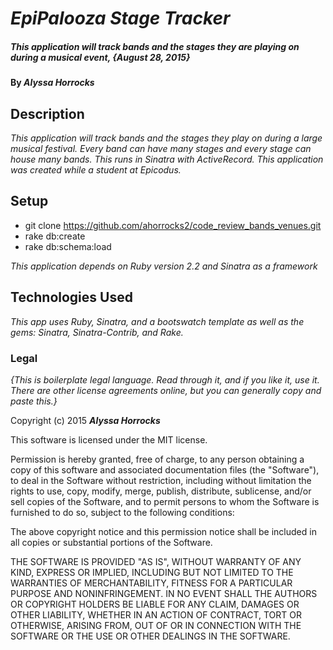 # _EpiPalooza Stage Tracker_

##### _This application will track bands and the stages they are playing on during a musical event, {August 28, 2015}_

#### By _**Alyssa Horrocks**_

## Description

_This application will track bands and the stages they play on during a large musical festival. Every band can have many stages and every stage can house many bands. This runs in Sinatra with ActiveRecord. This application was created while a student at Epicodus._

## Setup

* git clone https://github.com/ahorrocks2/code_review_bands_venues.git
* rake db:create
* rake db:schema:load

_This application depends on Ruby version 2.2 and Sinatra as a framework_

## Technologies Used

_This app uses Ruby, Sinatra, and a bootswatch template as well as the gems: Sinatra, Sinatra-Contrib, and Rake._

### Legal

*{This is boilerplate legal language. Read through it, and if you like it, use it. There are other license agreements online, but you can generally copy and paste this.}*

Copyright (c) 2015 **_Alyssa Horrocks_**

This software is licensed under the MIT license.

Permission is hereby granted, free of charge, to any person obtaining a copy
of this software and associated documentation files (the "Software"), to deal
in the Software without restriction, including without limitation the rights
to use, copy, modify, merge, publish, distribute, sublicense, and/or sell
copies of the Software, and to permit persons to whom the Software is
furnished to do so, subject to the following conditions:

The above copyright notice and this permission notice shall be included in
all copies or substantial portions of the Software.

THE SOFTWARE IS PROVIDED "AS IS", WITHOUT WARRANTY OF ANY KIND, EXPRESS OR
IMPLIED, INCLUDING BUT NOT LIMITED TO THE WARRANTIES OF MERCHANTABILITY,
FITNESS FOR A PARTICULAR PURPOSE AND NONINFRINGEMENT. IN NO EVENT SHALL THE
AUTHORS OR COPYRIGHT HOLDERS BE LIABLE FOR ANY CLAIM, DAMAGES OR OTHER
LIABILITY, WHETHER IN AN ACTION OF CONTRACT, TORT OR OTHERWISE, ARISING FROM,
OUT OF OR IN CONNECTION WITH THE SOFTWARE OR THE USE OR OTHER DEALINGS IN
THE SOFTWARE.
